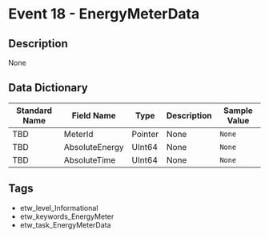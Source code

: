 # Event 18 - EnergyMeterData

## Description
None

## Data Dictionary
|Standard Name|Field Name|Type|Description|Sample Value|
|---|---|---|---|---|
|TBD|MeterId|Pointer|None|`None`|
|TBD|AbsoluteEnergy|UInt64|None|`None`|
|TBD|AbsoluteTime|UInt64|None|`None`|

## Tags
* etw_level_Informational
* etw_keywords_EnergyMeter
* etw_task_EnergyMeterData